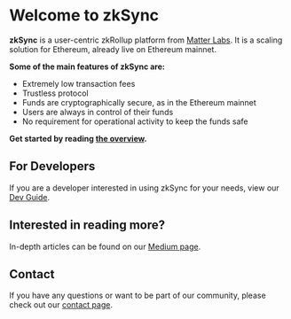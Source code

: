 # Welcome to zkSync

**zkSync** is a user-centric zkRollup platform from [Matter Labs](https://matter-labs.io). It is a scaling solution for
Ethereum, already live on Ethereum mainnet.

<b>Some of the main features of zkSync are:</b>

- Extremely low transaction fees
- Trustless protocol
- Funds are cryptographically secure, as in the Ethereum mainnet
- Users are always in control of their funds
- No requirement for operational activity to keep the funds safe

<b>Get started by reading [the overview](/faq/intro.md).</b>

## For Developers

If you are a developer interested in using zkSync for your needs, view our [Dev Guide](/dev/).

## Interested in reading more?

In-depth articles can be found on our [Medium page](https://medium.com/matter-labs).

## Contact

If you have any questions or want to be part of our community, please check out our [contact page](/contact.md).
